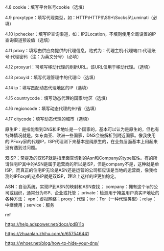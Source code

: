 4.8 cookie：填写平台账号cookie（选填）

4.9 proxytype：填写代理类型，如：HTTP\HTTPS\SSH\Socks5\Luminati（必填）

4.10 ipchecker：填写IP查询渠道，如：IP2Location，不填则使用全局设置的IP查询渠道预设值（选填）

4.11 proxy：填写由供应商提供的代理信息，格式为：代理主机:代理端口:代理账号:代理密码（注：为英文分号）（必填）

4.12 proxyurl：可填写移动代理的刷新URL。该URL仅用于移动代理。（选填）

4.13 proxyid：填写代理管理中的代理ID（选填）

4.14 ip：填写匹配动态代理地区的IP（选填）

4.15 countrycode：填写动态代理的国家/地区（选填）

4.16 regioncode：填写动态代理的州/省（选填）

4.17 citycode：填写动态代理的城市（选填）



原生IP：是指能看到DNS和IP地址是一个国家的，基本可以认为是原生的，但也有特殊情况就是，如东南亚、欧洲一些国家，DNS会被解析到附近国家。像我使用的IPFoxy家的代理IP，ISP代理测下来基本是纯原生的，在业务层面基本上用起来没有遇到过问题。

双ISP：常提及的双ISP就是指里面查询到的Asn和Company的type属性。有的所谓住宅IP其中的ASN是属于运营商的所以是ISP，但是company不是，这种就是单ISP，而真正的住宅IP无论是ASN还是运营的公司都应该是当地的运营商，像我检测的IPFoxy的这条IP就是双ISP，理论上这样的IP更加稳定。


ASN：自治系统，实现IP到ASN的映射和ASN查找；
company：拥有这个ip的公司或组织，通常分为ISP、企业或托管；
private：检测用于掩盖用户真实IP地址的各种方法；
vpn：虚拟网络；proxy：代理；tor：Tor（一种代理类型）；relay：中继使用；service：服务



ref

https://help.adspower.net/docs/pdB11b


https://zhuanlan.zhihu.com/p/657546441



https://whoer.net/blog/how-to-hide-your-dns/
